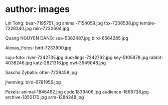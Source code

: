 
# author: images

Lin Tong: 
bear-7195751.jpg
animal-7154059.jpg
fox-7206538.jpg
temple-7228340.jpg
rain-7230604.jpg

Quang NGUYEN DANG:
sea-5382487.jpg
bird-6564285.jpg

Alexas_Fotos:
bird-7233900.jpg

suju-foto:
river-7242735.jpg
ducklings-7242762.jpg
key-5105878.jpg
rabbit-4038246.jpg
katz-2821316.jpg
owl-3649048.jpg

Sascha Zyballa:
otter-7228458.jpg

jhenning:
bird-6781956.jpg

Pexels:
animal-1846462.jpg
code.1839406.jpg
audience-1866738.jpg
archive-1850170.jpg
arm-1284248.jpg